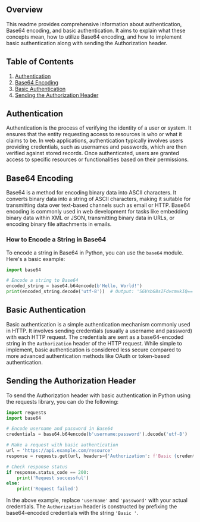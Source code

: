 ## Overview

This readme provides comprehensive information about authentication, Base64 encoding, and basic authentication. It aims to explain what these concepts mean, how to utilize Base64 encoding, and how to implement basic authentication along with sending the Authorization header.

## Table of Contents

1. [Authentication](#authentication)
2. [Base64 Encoding](#base64-encoding)
3. [Basic Authentication](#basic-authentication)
4. [Sending the Authorization Header](#sending-the-authorization-header)

## Authentication

Authentication is the process of verifying the identity of a user or system. It ensures that the entity requesting access to resources is who or what it claims to be. In web applications, authentication typically involves users providing credentials, such as usernames and passwords, which are then verified against stored records. Once authenticated, users are granted access to specific resources or functionalities based on their permissions.

## Base64 Encoding

Base64 is a method for encoding binary data into ASCII characters. It converts binary data into a string of ASCII characters, making it suitable for transmitting data over text-based channels such as email or HTTP. Base64 encoding is commonly used in web development for tasks like embedding binary data within XML or JSON, transmitting binary data in URLs, or encoding binary file attachments in emails.

### How to Encode a String in Base64

To encode a string in Base64 in Python, you can use the `base64` module. Here's a basic example:

```python
import base64

# Encode a string to Base64
encoded_string = base64.b64encode(b'Hello, World!')
print(encoded_string.decode('utf-8'))  # Output: 'SGVsbG8sIFdvcmxkIQ=='
```

## Basic Authentication

Basic authentication is a simple authentication mechanism commonly used in HTTP. It involves sending credentials (usually a username and password) with each HTTP request. The credentials are sent as a base64-encoded string in the `Authorization` header of the HTTP request. While simple to implement, basic authentication is considered less secure compared to more advanced authentication methods like OAuth or token-based authentication.

## Sending the Authorization Header

To send the Authorization header with basic authentication in Python using the requests library, you can do the following:

```python
import requests
import base64

# Encode username and password in Base64
credentials = base64.b64encode(b'username:password').decode('utf-8')

# Make a request with basic authentication
url = 'https://api.example.com/resource'
response = requests.get(url, headers={'Authorization': f'Basic {credentials}'})

# Check response status
if response.status_code == 200:
    print('Request successful')
else:
    print('Request failed')
```

In the above example, replace `'username'` and `'password'` with your actual credentials. The `Authorization` header is constructed by prefixing the base64-encoded credentials with the string `'Basic '`.
